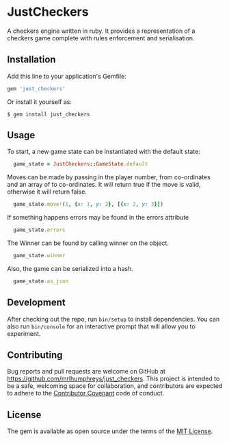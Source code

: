 # JustCheckers

A checkers engine written in ruby. It provides a representation of a checkers game complete with rules enforcement and serialisation.

## Installation

Add this line to your application's Gemfile:

```ruby
gem 'just_checkers'
```

Or install it yourself as:

    $ gem install just_checkers

## Usage

To start, a new game state can be instantiated with the default state:

```ruby
  game_state = JustCheckers::GameState.default
```

Moves can be made by passing in the player number, from co-ordinates and an array of to co-ordinates. It will return true if the move is valid, otherwise it will return false.


```ruby
  game_state.move!(1, {x: 1, y: 2}, [{x: 2, y: 3}])
```

If something happens errors may be found in the errors attribute

```ruby
  game_state.errors
```

The Winner can be found by calling winner on the object.

```ruby
  game_state.winner
```

Also, the game can be serialized into a hash.

```ruby
  game_state.as_json
```

## Development

After checking out the repo, run `bin/setup` to install dependencies. You can also run `bin/console` for an interactive prompt that will allow you to experiment.

## Contributing

Bug reports and pull requests are welcome on GitHub at https://github.com/mrlhumphreys/just_checkers. This project is intended to be a safe, welcoming space for collaboration, and contributors are expected to adhere to the [Contributor Covenant](http://contributor-covenant.org) code of conduct.


## License

The gem is available as open source under the terms of the [MIT License](http://opensource.org/licenses/MIT).

